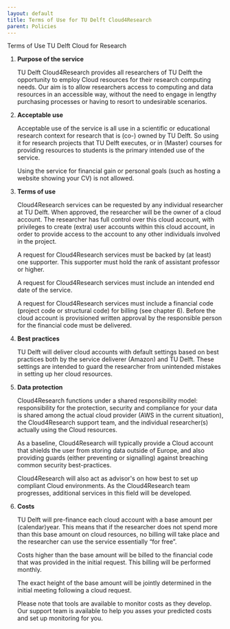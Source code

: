 ```yaml
---
layout: default
title: Terms of Use for TU Delft Cloud4Research
parent: Policies
---
```

Terms of Use TU Delft Cloud for Research

1.	**Purpose of the service**

    TU Delft Cloud4Research provides all researchers of TU Delft the opportunity to employ Cloud resources for their research computing needs. Our aim is to allow researchers access to computing and data resources in an accessible way, without the need to engage in lengthy purchasing processes or having to resort to undesirable scenarios.

2.	**Acceptable use**

    Acceptable use of the service is all use in a scientific or educational research context for research that is (co-) owned by TU Delft. So using it for research projects that TU Delft executes, or in (Master) courses for providing resources to students is the primary intended use of the service.

    Using the service for financial gain or personal goals (such as hosting a website showing your CV) is not allowed.

3.	**Terms of use**

    Cloud4Research services can be requested by any individual researcher at TU Delft. When approved, the researcher will be the owner of a cloud account. The researcher has full control over this cloud account, with privileges to create (extra) user accounts within this cloud account, in order to provide access to the account to any other individuals involved in the project.

    A request for Cloud4Research services must be backed by (at least) one supporter. This supporter must hold the rank of assistant professor or higher.

    A request for Cloud4Research services must include an intended end date of the service.

    A request for Cloud4Research services must include a financial code (project code or structural code) for billing (see chapter 6). Before the cloud account is provisioned written approval by the responsible person for the financial code must be delivered.

4.	**Best practices**

    TU Delft will deliver cloud accounts with default settings based on best practices both by the service deliverer (Amazon) and TU Delft. These settings are intended to guard the researcher from unintended mistakes in setting up her cloud resources. 

5.	**Data protection**

    Cloud4Research functions under a shared responsibility model: responsibility for the protection, security and compliance for your data is shared among the actual cloud provider (AWS in the current situation), the Cloud4Research support team, and the individual researcher(s) actually using the Cloud resources.

    As a baseline, Cloud4Research will typically provide a Cloud account that shields the user from storing data outside of Europe, and also providing guards (either preventing or signalling) against breaching common security best-practices.

    Cloud4Research will also act as advisor's on how best to set up compliant Cloud environments. As the Cloud4Research team progresses, additional services in this field will be developed.

6.	**Costs**

    TU Delft will pre-finance each cloud account with a base amount per (calendar)year. This means that if the researcher does not spend more than this base amount on cloud resources, no billing will take place and the researcher can use the service essentially “for free”.

    Costs higher than the base amount will be billed to the financial code that was provided in the initial request. This billing will be performed monthly.

    The exact height of the base amount will be jointly determined in the initial meeting following a cloud request.

    Please note that tools are available to monitor costs as they develop. Our support team is available to help you asses your predicted costs and set up monitoring for you.
